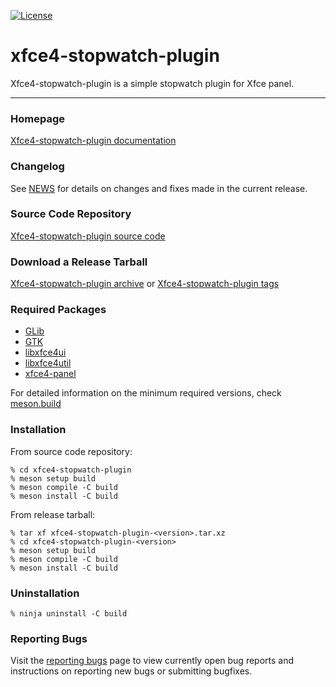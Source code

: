 [![License](https://img.shields.io/badge/License-GPL%20v2-blue.svg)](https://gitlab.xfce.org/panel-plugins/xfce4-stopwatch-plugin/-/blob/master/COPYING)

# xfce4-stopwatch-plugin

Xfce4-stopwatch-plugin is a simple stopwatch plugin for Xfce panel.

----

### Homepage

[Xfce4-stopwatch-plugin documentation](https://docs.xfce.org/panel-plugins/xfce4-stopwatch-plugin)

### Changelog

See [NEWS](https://gitlab.xfce.org/panel-plugins/xfce4-stopwatch-plugin/-/blob/master/NEWS) for details on changes and fixes made in the current release.

### Source Code Repository

[Xfce4-stopwatch-plugin source code](https://gitlab.xfce.org/panel-plugins/xfce4-stopwatch-plugin)

### Download a Release Tarball

[Xfce4-stopwatch-plugin archive](https://archive.xfce.org/src/panel-plugins/xfce4-stopwatch-plugin)
    or
[Xfce4-stopwatch-plugin tags](https://gitlab.xfce.org/panel-plugins/xfce4-stopwatch-plugin/-/tags)

### Required Packages

* [GLib](https://wiki.gnome.org/Projects/GLib)
* [GTK](https://www.gtk.org)
* [libxfce4ui](https://gitlab.xfce.org/xfce/libxfce4ui)
* [libxfce4util](https://gitlab.xfce.org/xfce/libxfce4util)
* [xfce4-panel](https://gitlab.xfce.org/xfce/xfce4-panel)

For detailed information on the minimum required versions, check [meson.build](https://gitlab.xfce.org/panel-plugins/xfce4-stopwatch-plugin/-/blob/master/meson.build)

### Installation

From source code repository: 

    % cd xfce4-stopwatch-plugin
    % meson setup build
    % meson compile -C build
    % meson install -C build

From release tarball:

    % tar xf xfce4-stopwatch-plugin-<version>.tar.xz
    % cd xfce4-stopwatch-plugin-<version>
    % meson setup build
    % meson compile -C build
    % meson install -C build

### Uninstallation

    % ninja uninstall -C build

### Reporting Bugs

Visit the [reporting bugs](https://docs.xfce.org/panel-plugins/xfce4-stopwatch-plugin/bugs) page to view currently open bug reports and instructions on reporting new bugs or submitting bugfixes.

